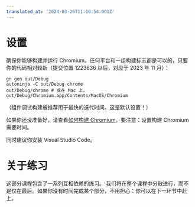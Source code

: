 ```yaml
---
translated_at: '2024-03-26T11:10:54.001Z'
---
```


# 设置

确保你能够构建并运行 Chromium。任何平台和一组构建标志都是可以的，只要你的代码相对较新（提交位置 1223636 以后，对应于 2023 年 11 月）：

```shell
gn gen out/Debug
autoninja -C out/Debug chrome
out/Debug/chrome # 或在 Mac 上，out/Debug/Chromium.app/Contents/MacOS/Chromium
```

（组件调试构建被推荐用于最快的迭代时间。这是默认设置！）

如果你还没准备好，请查看[如何构建 Chromium](https://www.chromium.org/developers/how-tos/get-the-code/)。要注意：设置构建 Chromium 需要时间。

同时建议你安装 Visual Studio Code。

# 关于练习

这部分课程包含了一系列互相依赖的练习。
我们将在整个课程中分散进行，而不是仅在最后。如果你没有时间完成某个部分，不用担心：你可以在下一环节中赶上。
